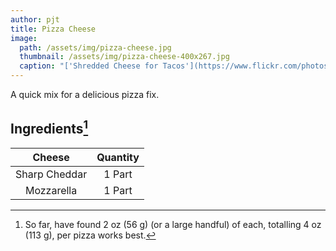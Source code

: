 ```yaml
---
author: pjt
title: Pizza Cheese
image:
  path: /assets/img/pizza-cheese.jpg
  thumbnail: /assets/img/pizza-cheese-400x267.jpg
  caption: "['Shredded Cheese for Tacos'](https://www.flickr.com/photos/41279311@N06/5342186426) by [Muy Yum](https://www.flickr.com/photos/41279311@N06) is licensed under [CC BY-NC-ND 2.0](https://creativecommons.org/licenses/by-nc-nd/2.0/?ref=ccsearch&atype=rich)"
---
```


A quick mix for a delicious pizza fix.

## Ingredients[^1]

| Cheese | Quantity |
|:-:|:-:|
| Sharp Cheddar | 1 Part |
| Mozzarella | 1 Part |

[^1]: So far, have found 2 oz (56 g) (or a large handful) of each, totalling 4 oz (113 g), per pizza works best.
